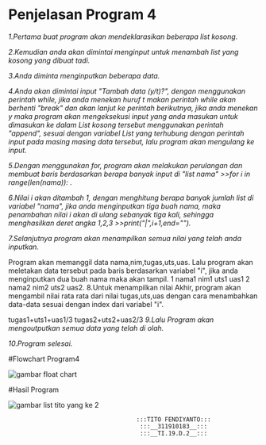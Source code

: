 # Penjelasan Program 4

*1.Pertama buat program akan mendeklarasikan beberapa list kosong.*

*2.Kemudian anda akan dimintai menginput untuk menambah list yang kosong yang dibuat tadi.*

*3.Anda diminta menginputkan beberapa data.*

*4.Anda akan dimintai input "Tambah data (y/t)?", dengan menggunakan perintah while, jika anda menekan huruf t makan perintah while akan berhenti "break" dan akan lanjut ke perintah berikutnya, jika anda menekan y maka program akan mengeksekusi input yang anda masukan untuk dimasukan ke dalam List kosong tersebut menggunakan perintah "append", sesuai dengan variabel List yang terhubung dengan perintah input pada masing masing data tersebut, lalu program akan mengulang ke input.*

*5.Dengan menggunakan for, program akan melakukan perulangan dan membuat baris berdasarkan berapa banyak input di "list nama" >>for i in range(len(nama)): .*

*6.Nilai i akan ditambah 1, dengan menghitung berapa banyak jumlah list di variabel "nama", jika anda menginputkan tiga buah nama, maka penambahan nilai i akan di ulang sebanyak tiga kali, sehingga menghasilkan deret angka 1,2,3 >>print("|",i+1,end="").*

*7.Selanjutnya program akan menampilkan semua nilai yang telah anda inputkan.*

Program akan memanggil data nama,nim,tugas,uts,uas.
Lalu program akan meletakan data tersebut pada baris berdasarkan variabel "i", jika anda menginputkan dua buah nama maka akan tampil.
1 nama1 nim1 uts1 uas1
2 nama2 nim2 uts2 uas2.
8.Untuk menampilkan nilai Akhir, program akan mengambil nilai rata rata dari nilai tugas,uts,uas dengan cara menambahkan data-data sesuai dengan index dari variabel "i".

tugas1+uts1+uas1/3
tugas2+uts2+uas2/3
*9.Lalu Program akan mengoutputkan semua data yang telah di olah.*

*10.Program selesai.*

#Flowchart Program4

![gambar float chart](https://user-images.githubusercontent.com/57053160/69489263-a348b580-0ea7-11ea-821c-be95609a21e6.jpg)

#Hasil Program

![gambar list tito yang ke 2](https://user-images.githubusercontent.com/57053160/69489511-bd849280-0eab-11ea-843e-811f765cb9d7.png)


                                        :::TITO FENDIYANTO:::
                                         :::__311910183__:::
                                         :::__TI.19.D.2__:::
